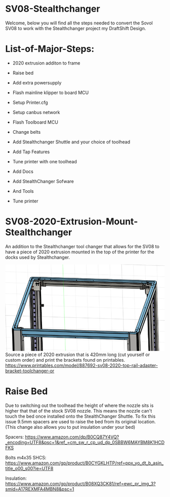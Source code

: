 # SV08-Stealthchanger
Welcome, below you will find all the steps needed to convert the Sovol SV08 to work with the Stealthchanger project my DraftShift Design.

# List-of-Major-Steps:
- 2020 extrusion additon to frame
* Raise bed
+ Add extra powersupply
- Flash mainline klipper to board MCU
* Setup Printer.cfg
+ Setup canbus network
- Flash Toolboard MCU
* Change belts
+ Add Stealthchanger Shuttle and your choice of toolhead
- Add Tap Features
* Tune printer with one toolhead
+ Add Docs
- Add StealthChanger Sofware
* And Tools
+ Tune printer

# SV08-2020-Extrusion-Mount-Stealthchanger
An addition to the Stealthchanger tool changer that allows for the SV08 to have a piece of 2020 extrusion mounted in the top of the printer for the docks used by Stealthchanger.

![TopView](https://github.com/game8078/SV08-2020-Extrusion-Mount-Stealthchanger-/blob/main/TopdownView%231.PNG)
Source a piece of 2020 extrusion that is 420mm long (cut yourself or custom order) and print the brackets found on printables. https://www.printables.com/model/887692-sv08-2020-top-rail-adapter-bracket-toolchanger-or  

# Raise Bed
Due to switching out the toolhead the height of where the nozzle sits is higher that that of the stock SV08 nozzle. This means the nozzle can't touch the bed once installed onto the StealthChanger Shuttle. To fix this issue 9.5mm spacers are used to raise the bed from its original location. (This change also allows you to put insulation under your bed)

Spacers: https://www.amazon.com/dp/B0CQ87Y4VQ?_encoding=UTF8&psc=1&ref_=cm_sw_r_cp_ud_dp_0SBBW6MAYBM8K1HCDFKS 

Bolts m4x35 SHCS: https://www.amazon.com/gp/product/B0CYGKLHTP/ref=ppx_yo_dt_b_asin_title_o00_s00?ie=UTF8 

Insulation: https://www.amazon.com/gp/product/B08XQ3CK81/ref=ewc_pr_img_3?smid=A17REXMFA4MBN8&psc=1 